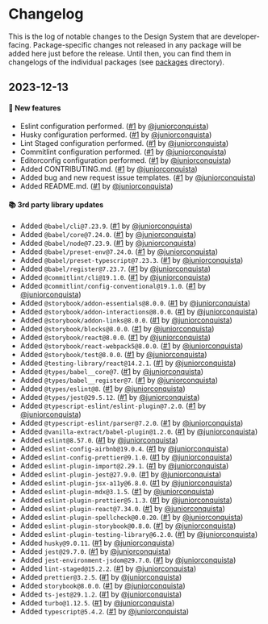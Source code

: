 # Changelog

This is the log of notable changes to the Design System that are developer-facing.
Package-specific changes not released in any package will be added here just before the release. Until then, you can find them in changelogs of the individual packages (see [packages](./packages) directory).

## 2023-12-13

#### 🎉 New features

- Eslint configuration performed. ([#1](https://git.rarolabs.com.br/frontend/rarui/pull/1) by [@juniorconquista](https://github.com/juniorconquista))
- Husky configuration performed. ([#1](https://git.rarolabs.com.br/frontend/rarui/pull/1) by [@juniorconquista](https://github.com/juniorconquista))
- Lint Staged configuration performed. ([#1](https://git.rarolabs.com.br/frontend/rarui/pull/1) by [@juniorconquista](https://github.com/juniorconquista))
- Commitlint configuration performed. ([#1](https://git.rarolabs.com.br/frontend/rarui/pull/1) by [@juniorconquista](https://github.com/juniorconquista))
- Editorconfig configuration performed. ([#1](https://git.rarolabs.com.br/frontend/rarui/pull/1) by [@juniorconquista](https://github.com/juniorconquista))
- Added CONTRIBUTING.md. ([#1](https://git.rarolabs.com.br/frontend/rarui/pull/1) by [@juniorconquista](https://github.com/juniorconquista))
- Added bug and new request issue templates. ([#1](https://git.rarolabs.com.br/frontend/rarui/pull/1) by [@juniorconquista](https://github.com/juniorconquista))
- Added README.md. ([#1](https://git.rarolabs.com.br/frontend/rarui/pull/1) by [@juniorconquista](https://github.com/juniorconquista))

#### 📚 3rd party library updates

- Added `@babel/cli@7.23.9`. ([#1](https://git.rarolabs.com.br/frontend/rarui/pull/#1) by [@juniorconquista](https://github.com/juniorconquista))
- Added `@babel/core@7.24.0`. ([#1](https://git.rarolabs.com.br/frontend/rarui/pull/#1) by [@juniorconquista](https://github.com/juniorconquista))
- Added `@babel/node@7.23.9`. ([#1](https://git.rarolabs.com.br/frontend/rarui/pull/#1) by [@juniorconquista](https://github.com/juniorconquista))
- Added `@babel/preset-env@7.24.0`. ([#1](https://git.rarolabs.com.br/frontend/rarui/pull/#1) by [@juniorconquista](https://github.com/juniorconquista))
- Added `@babel/preset-typescript@7.23.3`. ([#1](https://git.rarolabs.com.br/frontend/rarui/pull/#1) by [@juniorconquista](https://github.com/juniorconquista))
- Added `@babel/register@7.23.7`. ([#1](https://git.rarolabs.com.br/frontend/rarui/pull/#1) by [@juniorconquista](https://github.com/juniorconquista))
- Added `@commitlint/cli@19.1.0`. ([#1](https://git.rarolabs.com.br/frontend/rarui/pull/#1) by [@juniorconquista](https://github.com/juniorconquista))
- Added `@commitlint/config-conventional@19.1.0`. ([#1](https://git.rarolabs.com.br/frontend/rarui/pull/#1) by [@juniorconquista](https://github.com/juniorconquista))
- Added `@storybook/addon-essentials@8.0.0`. ([#1](https://git.rarolabs.com.br/frontend/rarui/pull/#1) by [@juniorconquista](https://github.com/juniorconquista))
- Added `@storybook/addon-interactions@8.0.0`. ([#1](https://git.rarolabs.com.br/frontend/rarui/pull/#1) by [@juniorconquista](https://github.com/juniorconquista))
- Added `@storybook/addon-links@8.0.0`. ([#1](https://git.rarolabs.com.br/frontend/rarui/pull/#1) by [@juniorconquista](https://github.com/juniorconquista))
- Added `@storybook/blocks@8.0.0`. ([#1](https://git.rarolabs.com.br/frontend/rarui/pull/#1) by [@juniorconquista](https://github.com/juniorconquista))
- Added `@storybook/react@8.0.0`. ([#1](https://git.rarolabs.com.br/frontend/rarui/pull/#1) by [@juniorconquista](https://github.com/juniorconquista))
- Added `@storybook/react-webpack5@8.0.0`. ([#1](https://git.rarolabs.com.br/frontend/rarui/pull/#1) by [@juniorconquista](https://github.com/juniorconquista))
- Added `@storybook/test@8.0.0`. ([#1](https://git.rarolabs.com.br/frontend/rarui/pull/#1) by [@juniorconquista](https://github.com/juniorconquista))
- Added `@testing-library/react@14.2.1`. ([#1](https://git.rarolabs.com.br/frontend/rarui/pull/#1) by [@juniorconquista](https://github.com/juniorconquista))
- Added `@types/babel__core@7`. ([#1](https://git.rarolabs.com.br/frontend/rarui/pull/#1) by [@juniorconquista](https://github.com/juniorconquista))
- Added `@types/babel__register@7`. ([#1](https://git.rarolabs.com.br/frontend/rarui/pull/#1) by [@juniorconquista](https://github.com/juniorconquista))
- Added `@types/eslint@8`. ([#1](https://git.rarolabs.com.br/frontend/rarui/pull/#1) by [@juniorconquista](https://github.com/juniorconquista))
- Added `@types/jest@29.5.12`. ([#1](https://git.rarolabs.com.br/frontend/rarui/pull/#1) by [@juniorconquista](https://github.com/juniorconquista))
- Added `@typescript-eslint/eslint-plugin@7.2.0`. ([#1](https://git.rarolabs.com.br/frontend/rarui/pull/#1) by [@juniorconquista](https://github.com/juniorconquista))
- Added `@typescript-eslint/parser@7.2.0`. ([#1](https://git.rarolabs.com.br/frontend/rarui/pull/#1) by [@juniorconquista](https://github.com/juniorconquista))
- Added `@vanilla-extract/babel-plugin@1.2.0`. ([#1](https://git.rarolabs.com.br/frontend/rarui/pull/#1) by [@juniorconquista](https://github.com/juniorconquista))
- Added `eslint@8.57.0`. ([#1](https://git.rarolabs.com.br/frontend/rarui/pull/#1) by [@juniorconquista](https://github.com/juniorconquista))
- Added `eslint-config-airbnb@19.0.4`. ([#1](https://git.rarolabs.com.br/frontend/rarui/pull/#1) by [@juniorconquista](https://github.com/juniorconquista))
- Added `eslint-config-prettier@9.1.0`. ([#1](https://git.rarolabs.com.br/frontend/rarui/pull/#1) by [@juniorconquista](https://github.com/juniorconquista))
- Added `eslint-plugin-import@2.29.1`. ([#1](https://git.rarolabs.com.br/frontend/rarui/pull/#1) by [@juniorconquista](https://github.com/juniorconquista))
- Added `eslint-plugin-jest@27.9.0`. ([#1](https://git.rarolabs.com.br/frontend/rarui/pull/#1) by [@juniorconquista](https://github.com/juniorconquista))
- Added `eslint-plugin-jsx-a11y@6.8.0`. ([#1](https://git.rarolabs.com.br/frontend/rarui/pull/#1) by [@juniorconquista](https://github.com/juniorconquista))
- Added `eslint-plugin-mdx@3.1.5`. ([#1](https://git.rarolabs.com.br/frontend/rarui/pull/#1) by [@juniorconquista](https://github.com/juniorconquista))
- Added `eslint-plugin-prettier@5.1.3`. ([#1](https://git.rarolabs.com.br/frontend/rarui/pull/#1) by [@juniorconquista](https://github.com/juniorconquista))
- Added `eslint-plugin-react@7.34.0`. ([#1](https://git.rarolabs.com.br/frontend/rarui/pull/#1) by [@juniorconquista](https://github.com/juniorconquista))
- Added `eslint-plugin-spellcheck@0.0.20`. ([#1](https://git.rarolabs.com.br/frontend/rarui/pull/#1) by [@juniorconquista](https://github.com/juniorconquista))
- Added `eslint-plugin-storybook@0.8.0`. ([#1](https://git.rarolabs.com.br/frontend/rarui/pull/#1) by [@juniorconquista](https://github.com/juniorconquista))
- Added `eslint-plugin-testing-library@6.2.0`. ([#1](https://git.rarolabs.com.br/frontend/rarui/pull/#1) by [@juniorconquista](https://github.com/juniorconquista))
- Added `husky@9.0.11`. ([#1](https://git.rarolabs.com.br/frontend/rarui/pull/#1) by [@juniorconquista](https://github.com/juniorconquista))
- Added `jest@29.7.0`. ([#1](https://git.rarolabs.com.br/frontend/rarui/pull/#1) by [@juniorconquista](https://github.com/juniorconquista))
- Added `jest-environment-jsdom@29.7.0`. ([#1](https://git.rarolabs.com.br/frontend/rarui/pull/#1) by [@juniorconquista](https://github.com/juniorconquista))
- Added `lint-staged@15.2.2`. ([#1](https://git.rarolabs.com.br/frontend/rarui/pull/#1) by [@juniorconquista](https://github.com/juniorconquista))
- Added `prettier@3.2.5`. ([#1](https://git.rarolabs.com.br/frontend/rarui/pull/#1) by [@juniorconquista](https://github.com/juniorconquista))
- Added `storybook@8.0.0`. ([#1](https://git.rarolabs.com.br/frontend/rarui/pull/#1) by [@juniorconquista](https://github.com/juniorconquista))
- Added `ts-jest@29.1.2`. ([#1](https://git.rarolabs.com.br/frontend/rarui/pull/#1) by [@juniorconquista](https://github.com/juniorconquista))
- Added `turbo@1.12.5`. ([#1](https://git.rarolabs.com.br/frontend/rarui/pull/#1) by [@juniorconquista](https://github.com/juniorconquista))
- Added `typescript@5.4.2`. ([#1](https://git.rarolabs.com.br/frontend/rarui/pull/#1) by [@juniorconquista](https://github.com/juniorconquista))

<!-- #### 🛠 Breaking changes -->

<!-- #### 📚 3rd party library updates -->

<!-- #### 🎉 New features -->

<!-- #### 🐛 Bug fixes -->

<!-- #### 💡 Others -->

<!-- #### ⚠️ Notices -->
